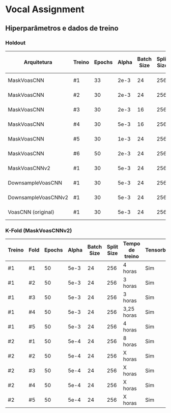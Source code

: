 # **Vocal Assignment**

## **Hiperparâmetros e dados de treino**

### **Holdout**

| Arquitetura           | Treino | Epochs | Alpha | Batch Size | Split Size | Tempo de treino | Tensorboard | Early Stopping | Train | Dev | Test |
|-----------------------|--------|--------|-------|------------|------------|-----------------|-------------|----------------|-------|-----|------|
| MaskVoasCNN           |   #1   | 33     | 2e-3  | 24         | 256        | 4 horas         | Não         | Não            | 1000  | 300 | 805  |
| MaskVoasCNN           |   #2   | 30     | 2e-3  | 24         | 256        | 4 horas         | Sim         | Não            | 1000  | 300 | 805  |
| MaskVoasCNN           |   #3   | 30     | 2e-3  | 16         | 256        | 4 horas         | Sim         | Não            | 1000  | 300 | 805  |
| MaskVoasCNN           |   #4   | 30     | 5e-3  | 16         | 256        | 4 horas         | Sim         | Não            | 1000  | 300 | 805  |
| MaskVoasCNN           |   #5   | 30     | 1e-3  | 24         | 256        | 4 horas         | Sim         | Não            | 1000  | 300 | 805  |
| MaskVoasCNN           |   #6   | 50     | 2e-3  | 24         | 256        | 6,5 horas       | Sim         | Não            | 1000  | 300 | 805  |
| MaskVoasCNNv2         |   #1   | 30     | 5e-3  | 24         | 256        | 4 horas         | Sim         | Não            | 1000  | 300 | 805  |
| DownsampleVoasCNN     |   #1   | 30     | 5e-3  | 24         | 256        | 4 horas         | Sim         | Não            | 1000  | 300 | 805  |
| DownsampleVoasCNNv2   |   #1   | 30     | 5e-3  | 24         | 256        | 4 horas         | Sim         | Não            | 1000  | 300 | 805  |
| VoasCNN (original)    |   #1   | 30     | 5e-3  | 24         | 256        | 12 horas        | Sim         | Não            | 1000  | 300 | 805  |

### **K-Fold (MaskVoasCNNv2)**

| Treino | Fold | Epochs | Alpha | Batch Size | Split Size | Tempo de treino | Tensorboard | Early Stopping | Train | Dev | Test |
|--------|------|--------|-------|------------|------------|-----------------|-------------|----------------|-------|-----|------|
|   #1   |  #1  | 50     | 5e-3  | 24         | 256        | 4 horas         | Sim         | Sim (6 epochs) | 3200  | 800 | 805  |
|   #1   |  #2  | 50     | 5e-3  | 24         | 256        | 3 horas         | Sim         | Sim (6 epochs) | 3200  | 800 | 805  |
|   #1   |  #3  | 50     | 5e-3  | 24         | 256        | 3 horas         | Sim         | Sim (6 epochs) | 3200  | 800 | 805  |
|   #1   |  #4  | 50     | 5e-3  | 24         | 256        | 3,25 horas      | Sim         | Sim (6 epochs) | 3200  | 800 | 805  |
|   #1   |  #5  | 50     | 5e-3  | 24         | 256        | 4 horas         | Sim         | Sim (6 epochs) | 3200  | 800 | 805  |
|   #2   |  #1  | 50     | 5e-4  | 24         | 256        | 8 horas         | Sim         | Sim (6 epochs) | 3200  | 800 | 805  |
|   #2   |  #2  | 50     | 5e-4  | 24         | 256        | X horas         | Sim         | Sim (6 epochs) | 3200  | 800 | 805  |
|   #2   |  #3  | 50     | 5e-4  | 24         | 256        | X horas         | Sim         | Sim (6 epochs) | 3200  | 800 | 805  |
|   #2   |  #4  | 50     | 5e-4  | 24         | 256        | X horas         | Sim         | Sim (6 epochs) | 3200  | 800 | 805  |
|   #2   |  #5  | 50     | 5e-4  | 24         | 256        | X horas         | Sim         | Sim (6 epochs) | 3200  | 800 | 805  |